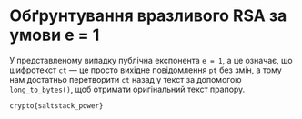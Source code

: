 # Обґрунтування вразливого RSA за умови е = 1

У представленому випадку публічна експонента `е = 1`, а це означає, що шифротекст `ct` — це просто вихідне повідомлення `pt` без змін, а тому нам достатньо перетворити `ct` назад  у текст за допомогою `long_to_bytes()`, щоб отримати оригінальний текст прапору.

```
crypto{saltstack_power}
```
